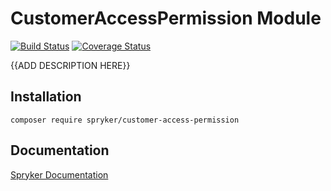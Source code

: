 # CustomerAccessPermission Module
[![Build Status](https://travis-ci.org/spryker/customer-access-permission.svg)](https://travis-ci.org/spryker/customer-access-permission)
[![Coverage Status](https://coveralls.io/repos/github/spryker/customer-access-permission/badge.svg)](https://coveralls.io/github/spryker/customer-access-permission)

{{ADD DESCRIPTION HERE}}

## Installation

```
composer require spryker/customer-access-permission
```

## Documentation

[Spryker Documentation](https://academy.spryker.com/developing_with_spryker/module_guide/modules.html)
